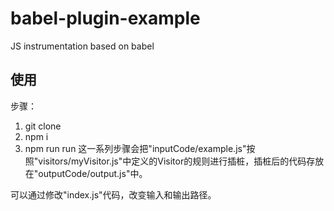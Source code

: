# babel-plugin-example
JS instrumentation based on babel

## 使用

步骤：
1. git clone
2. npm i
3. npm run run
   这一系列步骤会把"inputCode/example.js"按照"visitors/myVisitor.js"中定义的Visitor的规则进行插桩，插桩后的代码存放在"outputCode/output.js"中。

可以通过修改"index.js"代码，改变输入和输出路径。
